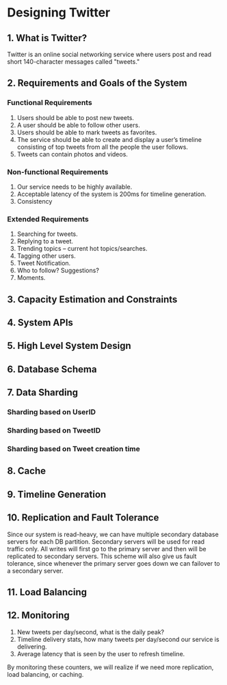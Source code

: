 # Designing Twitter
## 1. What is Twitter?
Twitter is an online social networking service where users post and read short 140-character messages called "tweets."

## 2. Requirements and Goals of the System
### Functional Requirements
1. Users should be able to post new tweets.
2. A user should be able to follow other users.
3. Users should be able to mark tweets as favorites.
4. The service should be able to create and display a user’s timeline consisting of top tweets from all the people the user follows.
5. Tweets can contain photos and videos.

### Non-functional Requirements
1. Our service needs to be highly available.
2. Acceptable latency of the system is 200ms for timeline generation.
3. Consistency

### Extended Requirements
1. Searching for tweets.
2. Replying to a tweet.
3. Trending topics – current hot topics/searches.
4. Tagging other users.
5. Tweet Notification.
6. Who to follow? Suggestions?
7. Moments.

## 3. Capacity Estimation and Constraints
## 4. System APIs
## 5. High Level System Design
## 6. Database Schema
## 7. Data Sharding
### Sharding based on UserID
### Sharding based on TweetID
### Sharding based on Tweet creation time

## 8. Cache
## 9. Timeline Generation
## 10. Replication and Fault Tolerance
Since our system is read-heavy, we can have multiple secondary database servers for each DB partition. Secondary servers will be used for read traffic only. All writes will first go to the primary server and then will be replicated to secondary servers. This scheme will also give us fault tolerance, since whenever the primary server goes down we can failover to a secondary server.

## 11. Load Balancing
## 12. Monitoring
1. New tweets per day/second, what is the daily peak?
2. Timeline delivery stats, how many tweets per day/second our service is delivering.
3. Average latency that is seen by the user to refresh timeline. 
   
By monitoring these counters, we will realize if we need more replication, load balancing, or caching.

